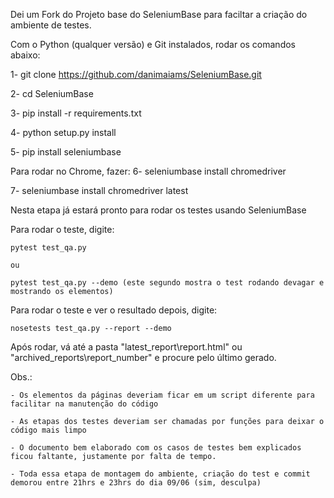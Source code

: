 Dei um Fork do Projeto base do SeleniumBase para faciltar a criação do ambiente de testes.

Com o Python (qualquer versão) e Git instalados, rodar os comandos abaixo:

  1- git clone https://github.com/danimaiams/SeleniumBase.git
  
  2- cd SeleniumBase
  
  3- pip install -r requirements.txt
  
  4- python setup.py install
  
  5- pip install seleniumbase
  
  
Para rodar no Chrome, fazer:
  6- seleniumbase install chromedriver
  
  7- seleniumbase install chromedriver latest
  
Nesta etapa já estará pronto para rodar os testes usando SeleniumBase

  Para rodar o teste, digite:
  
    pytest test_qa.py 
    
    ou 
    
    pytest test_qa.py --demo (este segundo mostra o test rodando devagar e mostrando os elementos)
    
  Para rodar o teste e ver o resultado depois, digite:
  
    nosetests test_qa.py --report --demo
    
  Após rodar, vá até a pasta "latest_report\report.html" ou "archived_reports\report_number" e procure pelo último gerado.
  
  Obs.:
  
    - Os elementos da páginas deveriam ficar em um script diferente para facilitar na manutenção do código
    
    - As etapas dos testes deveriam ser chamadas por funções para deixar o código mais limpo
    
    - O documento bem elaborado com os casos de testes bem explicados ficou faltante, justamente por falta de tempo.
    
    - Toda essa etapa de montagem do ambiente, criação do test e commit demorou entre 21hrs e 23hrs do dia 09/06 (sim, desculpa)
  
